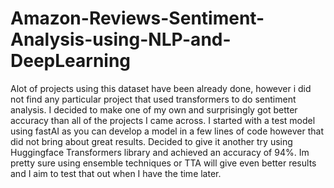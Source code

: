 # Amazon-Reviews-Sentiment-Analysis-using-NLP-and-DeepLearning

Alot of projects using this dataset have been already done, however i did not find any particular project that used transformers to do sentiment analysis.
I decided to make one of my own and surprisingly got better accuracy than all of the projects I came across.
I started with a test model using fastAI as you can develop a model in a few lines of code however that did not bring about great results. 
Decided to give it another try using Huggingface Transformers library and achieved an accuracy of 94%.
Im pretty sure using ensemble techniques or TTA will give even better results and I aim to test that out when I have the time later.
